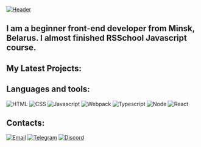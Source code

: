 [![Header](https://user-images.githubusercontent.com/79788386/153196716-0fc5e091-df07-49f8-b71a-1ee9dc2f2644.png)](https://ilyaokunev.github.io/rsschool-cv/)

## I am a beginner front-end developer from Minsk, Belarus. I almost finished RSSchool Javascript course.  

## My Latest Projects:

## Languages and tools:
![HTML](https://img.shields.io/badge/HTML-black?style=for-the-badge&logo=html5)
![CSS](https://img.shields.io/badge/CSS-black?style=for-the-badge&logo=css3&logoColor=blue)
![Javascript](https://img.shields.io/badge/Javascript-black?style=for-the-badge&logo=javascript)
![Webpack](https://img.shields.io/badge/Webpack-black?style=for-the-badge&logo=webpack)
![Typescript](https://img.shields.io/badge/Typescript-black?style=for-the-badge&logo=typescript)
![Node](https://img.shields.io/badge/Node-black?style=for-the-badge&logo=node.js)
![React](https://img.shields.io/badge/React-black?style=for-the-badge&logo=react)

## Contacts:

[![Email](https://img.shields.io/badge/zhoramc1@gmail.com-black?style=for-the-badge&logo=gmail)](mailto:zhoramc1@gmail.com)
[![Telegram](https://img.shields.io/badge/zhoramc2-black?style=for-the-badge&logo=telegram)](https://t.me/zhoramc2)
[![Discord](https://img.shields.io/badge/futura_%236657-black?style=for-the-badge&logo=discord)]()




